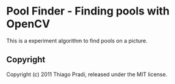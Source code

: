 # Pool Finder - Finding pools with OpenCV

This is a experiment algorithm to find pools on a picture.

## Copyright

Copyright (c) 2011 Thiago Pradi, released under the MIT license.
